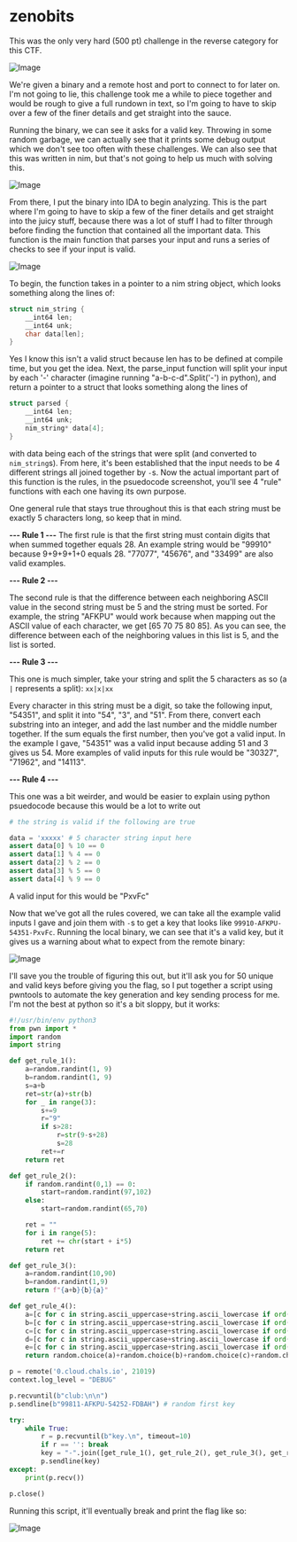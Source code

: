 # zenobits
This was the only very hard (500 pt) challenge in the reverse category for this CTF.

![Image](./images/challenge.png)

We're given a binary and a remote host and port to connect to for later on. I'm not going to lie, this challenge took me a while to piece together and would be rough to give a full rundown in text, so I'm going to have to skip over a few of the finer details and get straight into the sauce.

Running the binary, we can see it asks for a valid key. Throwing in some random garbage, we can actually see that it prints some debug output which we don't see too often with these challenges. We can also see that this was written in nim, but that's not going to help us much with solving this.

![Image](./images/debug.png)

From there, I put the binary into IDA to begin analyzing. This is the part where I'm going to have to skip a few of the finer details and get straight into the juicy stuff, because there was a lot of stuff I had to filter through before finding the function that contained all the important data. This function is the main function that parses your input and runs a series of checks to see if your input is valid.

![Image](./images/main.png)

To begin, the function takes in a pointer to a nim string object, which looks something along the lines of:
```c
struct nim_string {
    __int64 len;
    __int64 unk;
    char data[len];
}
```
Yes I know this isn't a valid struct because len has to be defined at compile time, but you get the idea. Next, the parse_input function will split your input by each '-' character (imagine running "a-b-c-d".Split('-') in python), and return a pointer to a struct that looks something along the lines of
```c
struct parsed {
    __int64 len;
    __int64 unk;
    nim_string* data[4];
}
```
with data being each of the strings that were split (and converted to `nim_string`s).
From here, it's been established that the input needs to be 4 different strings all joined together by `-`s. Now the actual important part of this function is the rules, in the psuedocode screenshot, you'll see 4 "rule" functions with each one having its own purpose.

One general rule that stays true throughout this is that each string must be exactly 5 characters long, so keep that in mind.

**--- Rule 1 ---**
The first rule is that the first string must contain digits that when summed together equals 28. An example string would be "99910" because 9+9+9+1+0 equals 28. "77077", "45676", and "33499" are also valid examples.


**--- Rule 2 ---**

The second rule is that the difference between each neighboring ASCII value in the second string must be 5 and the string must be sorted. For example, the string "AFKPU" would work because when mapping out the ASCII value of each character, we get [65 70 75 80 85]. As you can see, the difference between each of the neighboring values in this list is 5, and the list is sorted.


**--- Rule 3 ---**

This one is much simpler, take your string and split the 5 characters as so (a `|` represents a split): `xx|x|xx`

Every character in this string must be a digit, so take the following input, "54351", and split it into "54", "3", and "51". From there, convert each substring into an integer, and add the last number and the middle number together. If the sum equals the first number, then you've got a valid input. In the example I gave, "54351" was a valid input because adding 51 and 3 gives us 54. More examples of valid inputs for this rule would be "30327", "71962", and "14113".


**--- Rule 4 ---**

This one was a bit weirder, and would be easier to explain using python psuedocode because this would be a lot to write out
```py
# the string is valid if the following are true

data = 'xxxxx' # 5 character string input here
assert data[0] % 10 == 0
assert data[1] % 4 == 0
assert data[2] % 2 == 0
assert data[3] % 5 == 0
assert data[4] % 9 == 0
```
A valid input for this would be "PxvFc"

Now that we've got all the rules covered, we can take all the example valid inputs I gave and join them with `-`s to get a key that looks like `99910-AFKPU-54351-PxvFc`. Running the local binary, we can see that it's a valid key, but it gives us a warning about what to expect from the remote binary:

![Image](./images/local.png)

I'll save you the trouble of figuring this out, but it'll ask you for 50 unique and valid keys before giving you the flag, so I put together a script using pwntools to automate the key generation and key sending process for me. I'm not the best at python so it's a bit sloppy, but it works:
```py
#!/usr/bin/env python3
from pwn import *
import random
import string

def get_rule_1():
	a=random.randint(1, 9)
	b=random.randint(1, 9)
	s=a+b
	ret=str(a)+str(b)
	for _ in range(3):
		s+=9
		r="9"
		if s>28:
			r=str(9-s+28)
			s=28
		ret+=r
	return ret

def get_rule_2():
	if random.randint(0,1) == 0:
		start=random.randint(97,102)
	else:
		start=random.randint(65,70)

	ret = ""
	for i in range(5):
		ret += chr(start + i*5)
	return ret

def get_rule_3():
	a=random.randint(10,90)
	b=random.randint(1,9)
	return f"{a+b}{b}{a}"

def get_rule_4():
	a=[c for c in string.ascii_uppercase+string.ascii_lowercase if ord(c)%10 == 0]
	b=[c for c in string.ascii_uppercase+string.ascii_lowercase if ord(c)%4 == 0]
	c=[c for c in string.ascii_uppercase+string.ascii_lowercase if ord(c)%2 == 0]
	d=[c for c in string.ascii_uppercase+string.ascii_lowercase if ord(c)%5 == 0]
	e=[c for c in string.ascii_uppercase+string.ascii_lowercase if ord(c)%9 == 0]
	return random.choice(a)+random.choice(b)+random.choice(c)+random.choice(d)+random.choice(e)

p = remote('0.cloud.chals.io', 21019)
context.log_level = "DEBUG"

p.recvuntil(b"club:\n\n")
p.sendline(b"99811-AFKPU-54252-FDBAH") # random first key

try:
	while True:
		r = p.recvuntil(b"key.\n", timeout=10)
		if r == '': break
		key = "-".join([get_rule_1(), get_rule_2(), get_rule_3(), get_rule_4()]).encode()
		p.sendline(key)
except:
	print(p.recv())

p.close()
```

Running this script, it'll eventually break and print the flag like so:

![Image](./images/flag.png)
